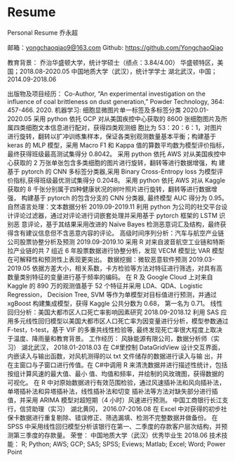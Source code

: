 # Resume
Personal Resume
 乔永超
	
邮箱：yongchaoqiao9@163.com Github: https://github.com/YongchaoQiao

教育背景：
乔治华盛顿大学，统计学硕士（绩点：3.84/4.00） 华盛顿特区，美国；2018.08-2020.05
中国地质大学（武汉），统计学学士 湖北武汉，中国；2014.09-2018.06

出版物及项目经历：
Co-Author, “An experimental investigation on the influence of coal brittleness on dust generation,” Powder
Technology, 364: 457-466. 2020.
机器学习: 细胞显微图片单一标签及多标签分类 2020.01-2020.05
采用 python 依托 GCP 对从美国疾控中心获取的 8600 张细胞图片及所属四类细胞文本信息进行配对，获得四类观测细
胞比为 53：20：6：1，对图片进行旋转，翻转以扩冲训练集样本，保证各类别观测数量基本平衡；构建基于 keras 的
MLP 模型，采用 Macro F1 和 Kappa 值的算数平均数为模型评价指标，最终获得班级最高测试集得分 0.8042。
采用 python 依托 AWS 对从美国疾控中心获取的 2 万张单张包含多类细胞的图片进行旋转，翻转等进行数据增强，构
建基于 pytorch 的 CNN 多标签分类器,采用 Binary Cross-Entropy loss 为模型评价指标,获得班级最优测试集得分 0.2048。
采用 python 依托 AWS 对从 Kaggle 获取的 8 千张分别属于四种健康状况的树叶照片进行旋转，翻转等进行数据增强，
构建基于 pytorch 的包含分支的 CNN 分类器, 最终模型 AUC 得分为 0.95。
自然语言处理：文本数据分析 2019.09-2019.11
利用 python 为公司的社交平台设计评论过滤器，通过对评论进行词嵌套处理并采用基于 pytorch 框架的 LSTM 识别恶
意评论，基于其结果采用改进的 Naïve Bayes 检测恶意词汇及结构，最终获得含有建议信息但不含恶意内容的评论。
高级时间序列分析：汽车与航空产业链公司股票协整分析及预测 2019.09-2019.10
采用 R 对来自波音航空工业链和特斯拉产业链的共 7 组近 6 年股票数据进行协整分析，发现 VECM 模型比 VAR 模型
在可解释性和预测性上表现更突出。
数据挖掘：微软恶意软件预测 2019.03-2019.05
依据方差大小，相关系数，卡方检验等方法对特征进行筛选，对具有高数量类别特征的变量进行基于频率的编码。
在 R 及 Google Cloud 上对来自 Kaggle 的 890 万的观测值基于 52 个特征并采用 LDA、QDA、Logistic Regression，
Decision Tree, SVM 等作为单模型对目标值进行预测，并通过 xgBoost 构建集成模型，获得 Kaggle 公共分数为 0.68，
第一名为 0.71。
线性回归分析：美国大都市区人口死亡率影响因素研究 2018.09-2018.12
利用 SAS 应用多元线性回归模型以美国大都市区人口死亡率为因变量进行分析，模型参数通过 F-test，t-test，基于 VIF
的多重共线性检验等, 最终发现死亡率很大程度上取决于温度、降雨量和教育背景。
工作经历：
风脉能源有限公司，数据分析师（实习） 湖北武汉， 2018.01-2018.03
在 C#里控制 DataGridView 设计交互界面，内嵌读入与输出函数，对风机测得的以 txt 文件储存的数据进行读入与输
出，并在主窗口与子窗口进行传值。在 C#中调用 R 来清洗数据并进行描述性统计，包括按组计算风速的最大值、最小
值、均值和频率，并绘制的风玫瑰图，获得数据的可视化。
在 R 中对原始数据进行有效范围检验，通过风速插补法和风向插补法，单塔插补法和异塔插补法，线性插补法和切变
插补法等方法对缺失部分进行插值，并采用 ARIMA 模型对超短期（4 小时）风速进行预测。
中国工商银行长江支行，信贷助理（实习） 湖北黄冈， 2016.07-2016.08
在 Excel 中对获得的初步社保卡数据进行重复剔除、错误修正、筛选漏填、检测不完整数据并做备份。
在 SPSS 中采用线性回归模型分析该银行在第一、二季度的存款客户层次结构，并预测第三季度的存款量。
荣誉：
中国地质大学（武汉）优秀毕业生 2018.06
技术技能：
R; Python; AWS; GCP; SAS; SPSS; Eviews; Matlab; Excel; Word; Power Point 
